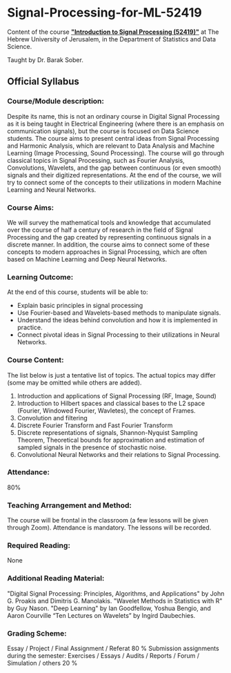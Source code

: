 # Signal-Processing-for-ML-52419
Content of the course [**"Introduction to Signal Processing (52419)"**](https://shnaton.huji.ac.il/index.php/NewSyl/52419/2/2026/) at The Hebrew University of Jerusalem, in the Department of Statistics and Data Science.

Taught by Dr. Barak Sober.

## Official Syllabus

### Course/Module description:
Despite its name, this is not an ordinary course in Digital Signal Processing as it is being taught in Electrical Engineering (where there is an emphasis on communication signals), but the course is focused on Data Science students. The course aims to present central ideas from Signal Processing and Harmonic Analysis, which are relevant to Data Analysis and Machine Learning (Image Processing, Sound Processing).
The course will go through classical topics in Signal Processing, such as Fourier Analysis, Convolutions, Wavelets, and the gap between continuous (or even smooth) signals and their digitized representations. At the end of the course, we will try to connect some of the concepts to their utilizations in modern Machine Learning and Neural Networks.

### Course Aims:
We will survey the mathematical tools and knowledge that accumulated over the course of half a century of research in the field of Signal Processing and the gap created by representing continuous signals in a discrete manner. In addition, the course aims to connect some of these concepts to modern approaches in Signal Processing, which are often based on Machine Learning and Deep Neural Networks.

### Learning Outcome:
At the end of this course, students will be able to: 
- Explain basic principles in signal processing
- Use Fourier-based and Wavelets-based methods to manipulate signals.
- Understand the ideas behind convolution and how it is implemented in practice.
- Connect pivotal ideas in Signal Processing to their utilizations in Neural Networks.

### Course Content:
The list below is just a tentative list of topics. The actual topics may differ (some may be omitted while others are added).
1. Introduction and applications of Signal Processing (RF, Image, Sound)
2. Introduction to Hilbert spaces and classical bases to the L2 space (Fourier, Windowed Fourier, Wavletes), the concept of Frames.
3. Convolution and filtering
4. Discrete Fourier Transform and Fast Fourier Transform
5. Discrete representations of signals, Shannon-Nyquist Sampling Theorem, Theoretical bounds for approximation and estimation of sampled signals in the presence of stochastic noise.
6. Convolutional Neural Networks and their relations to Signal Processing.

### Attendance:
80%

### Teaching Arrangement and Method: 
The course will be frontal in the classroom (a few lessons will be given through Zoom).
Attendance is mandatory.
The lessons will be recorded.

### Required Reading:
None

### Additional Reading Material:
"Digital Signal Processing: Principles, Algorithms, and Applications" by John G. Proakis and Dimitris G. Manolakis.
"Wavelet Methods in Statistics with R" by Guy Nason.
"Deep Learning" by Ian Goodfellow, Yoshua Bengio, and Aaron Courville
“Ten Lectures on Wavelets” by Ingird Daubechies.

### Grading Scheme:
Essay / Project / Final Assignment / Referat 80 %
Submission assignments during the semester: Exercises / Essays / Audits / Reports / Forum / Simulation / others 20 %